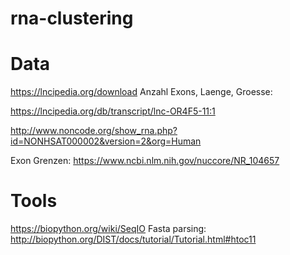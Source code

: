 # rna-clustering
# Data
https://lncipedia.org/download
Anzahl Exons, Laenge, Groesse:

https://lncipedia.org/db/transcript/lnc-OR4F5-11:1

http://www.noncode.org/show_rna.php?id=NONHSAT000002&version=2&org=Human

Exon Grenzen:
https://www.ncbi.nlm.nih.gov/nuccore/NR_104657 

# Tools
https://biopython.org/wiki/SeqIO
Fasta parsing: http://biopython.org/DIST/docs/tutorial/Tutorial.html#htoc11
